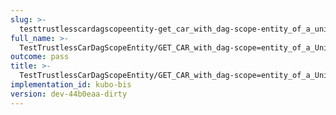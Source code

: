 ```yaml
---
slug: >-
  testtrustlesscardagscopeentity-get_car_with_dag-scope-entity_of_a_unixfs_sharded_directory_(accept_header)-header_x-content-type-options
full_name: >-
  TestTrustlessCarDagScopeEntity/GET_CAR_with_dag-scope=entity_of_a_UnixFS_sharded_directory_(Accept_Header)/Header_X-Content-Type-Options
outcome: pass
title: >-
  TestTrustlessCarDagScopeEntity/GET_CAR_with_dag-scope=entity_of_a_UnixFS_sharded_directory_(Accept_Header)/Header_X-Content-Type-Options
implementation_id: kubo-bis
version: dev-44b0eaa-dirty
---
```


